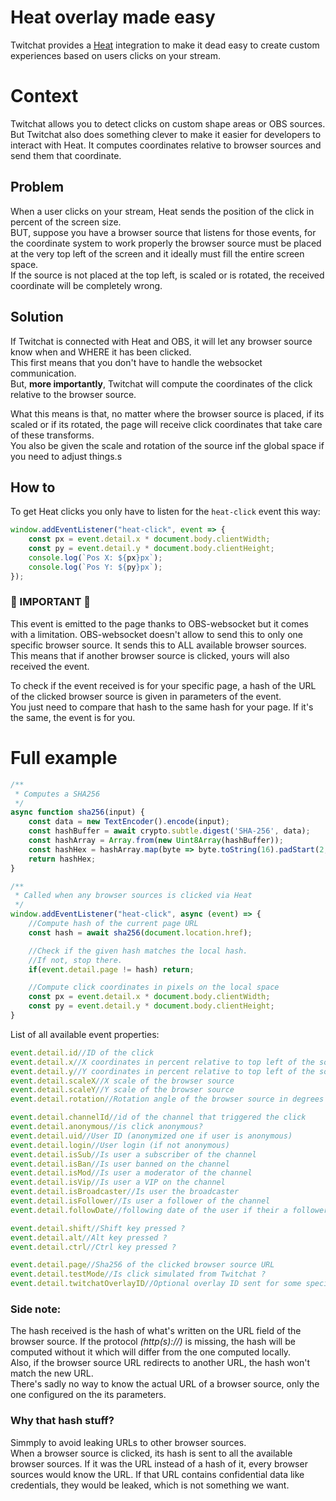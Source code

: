 
# Heat overlay made easy
Twitchat provides a [Heat](https://dashboard.twitch.tv/extensions/cr20njfkgll4okyrhag7xxph270sqk) integration to make it dead easy to create custom experiences based on users clicks on your stream.

# Context
Twitchat allows you to detect clicks on custom shape areas or OBS sources.\
But Twitchat also does something clever to make it easier for developers to interact with Heat. It computes coordinates relative to browser sources and send them that coordinate.

## Problem
When a user clicks on your stream, Heat sends the position of the click in percent of the screen size.\
BUT, suppose you have a browser source that listens for those events, for the coordinate system to work properly the browser source must be placed at the very top left of the screen and it ideally must fill the entire screen space.\
If the source is not placed at the top left, is scaled or is rotated, the received coordinate will be completely wrong.

## Solution
If Twitchat is connected with Heat and OBS, it will let any browser source know when and WHERE it has been clicked.\
This first means that you don't have to handle the websocket communication.\
But, **more importantly**, Twitchat will compute the coordinates of the click relative to the browser source.

What this means is that, no matter where the browser source is placed, if its scaled or if its rotated, the page will receive click coordinates that take care of these transforms.\
You also be given the scale and rotation of the source inf the global space if you need to adjust things.s

## How to
To get Heat clicks you only have to listen for the `heat-click` event this way:
```javascript
window.addEventListener("heat-click", event => {
	const px = event.detail.x * document.body.clientWidth;
	const py = event.detail.y * document.body.clientHeight;
	console.log(`Pos X: ${px}px`);
	console.log(`Pos Y: ${py}px`);
});
```

### 🚨 IMPORTANT 🚨
This event is emitted to the page thanks to OBS-websocket but it comes with a limitation. OBS-websocket doesn't allow to send this to only one specific browser source. It sends this to ALL available browser sources.\
This means that if another browser source is clicked, yours will also received the event.

To check if the event received is for your specific page, a hash of the URL of the clicked browser source is given in parameters of the event.\
You just need to compare that hash to the same hash for your page. If it's the same, the event is for you.

# Full example
```javascript
/**
 * Computes a SHA256
 */
async function sha256(input) {
	const data = new TextEncoder().encode(input);
	const hashBuffer = await crypto.subtle.digest('SHA-256', data);
	const hashArray = Array.from(new Uint8Array(hashBuffer));
	const hashHex = hashArray.map(byte => byte.toString(16).padStart(2, '0')).join('');
	return hashHex;
}

/**
 * Called when any browser sources is clicked via Heat
 */
window.addEventListener("heat-click", async (event) => {
	//Compute hash of the current page URL
	const hash = await sha256(document.location.href);

	//Check if the given hash matches the local hash.
	//If not, stop there.
	if(event.detail.page != hash) return;

	//Compute click coordinates in pixels on the local space
	const px = event.detail.x * document.body.clientWidth;
	const py = event.detail.y * document.body.clientHeight;
}
```

List of all available event properties:
```javascript
event.detail.id//ID of the click
event.detail.x//X coordinates in percent relative to top left of the source (rotation, scaling, nesting of the OBS source pre-computed)
event.detail.y//Y coordinates in percent relative to top left of the source (rotation, scaling, nesting of the OBS source pre-computed)
event.detail.scaleX//X scale of the browser source
event.detail.scaleY//Y scale of the browser source
event.detail.rotation//Rotation angle of the browser source in degrees

event.detail.channelId//id of the channel that triggered the click
event.detail.anonymous//is click anonymous?
event.detail.uid//User ID (anonymized one if user is anonymous)
event.detail.login//User login (if not anonymous)
event.detail.isSub//Is user a subscriber of the channel
event.detail.isBan//Is user banned on the channel
event.detail.isMod//Is user a moderator of the channel
event.detail.isVip//Is user a VIP on the channel
event.detail.isBroadcaster//Is user the broadcaster
event.detail.isFollower//Is user a follower of the channel
event.detail.followDate//following date of the user if their a follower (timestamp in milliseconds)

event.detail.shift//Shift key pressed ?
event.detail.alt//Alt key pressed ?
event.detail.ctrl//Ctrl key pressed ?

event.detail.page//Sha256 of the clicked browser source URL
event.detail.testMode//Is click simulated from Twitchat ?
event.detail.twitchatOverlayID//Optional overlay ID sent for some specific overlays
```

### Side note:
The hash received is the hash of what's written on the URL field of the browser source. If the protocol *(http(s)://)* is missing, the hash will be computed without it which will differ from the one computed locally.\
Also, if the browser source URL redirects to another URL, the hash won't match the new URL.\
There's sadly no way to know the actual URL of a browser source, only the one configured on the its parameters.

### Why that hash stuff?
Simmply to avoid leaking URLs to other browser sources.\
When a browser source is clicked, its hash is sent to all the available browser sources. If it was the URL instead of a hash of it, every browser sources would know the URL. If that URL contains confidential data like credentials, they would be leaked, which is not something we want.
